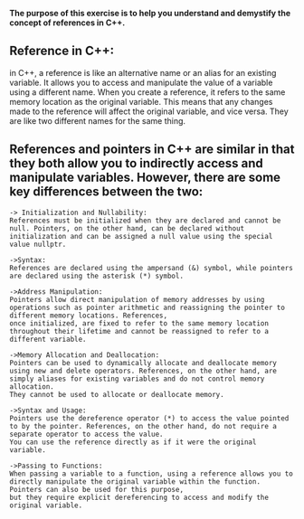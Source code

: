 

**The purpose of this exercise is to help you understand and demystify the concept of references in C++.**

## Reference in C++:
in C++, a reference is like an alternative name or an alias for an existing variable. 
It allows you to access and manipulate the value of a variable using a different name.
When you create a reference, it refers to the same memory location as the original variable. 
This means that any changes made to the reference will affect the original variable, and vice versa. 
They are like two different names for the same thing.

## References and pointers in C++ are similar in that they both allow you to indirectly access and manipulate variables. However, there are some key differences between the two:
    -> Initialization and Nullability:
    References must be initialized when they are declared and cannot be null. Pointers, on the other hand, can be declared without initialization and can be assigned a null value using the special value nullptr.

    ->Syntax: 
    References are declared using the ampersand (&) symbol, while pointers are declared using the asterisk (*) symbol.

    ->Address Manipulation: 
    Pointers allow direct manipulation of memory addresses by using operations such as pointer arithmetic and reassigning the pointer to different memory locations. References, 
    once initialized, are fixed to refer to the same memory location throughout their lifetime and cannot be reassigned to refer to a different variable.

    ->Memory Allocation and Deallocation: 
    Pointers can be used to dynamically allocate and deallocate memory using new and delete operators. References, on the other hand, are simply aliases for existing variables and do not control memory allocation. 
    They cannot be used to allocate or deallocate memory.

    ->Syntax and Usage: 
    Pointers use the dereference operator (*) to access the value pointed to by the pointer. References, on the other hand, do not require a separate operator to access the value. 
    You can use the reference directly as if it were the original variable.

    ->Passing to Functions: 
    When passing a variable to a function, using a reference allows you to directly manipulate the original variable within the function. Pointers can also be used for this purpose, 
    but they require explicit dereferencing to access and modify the original variable.